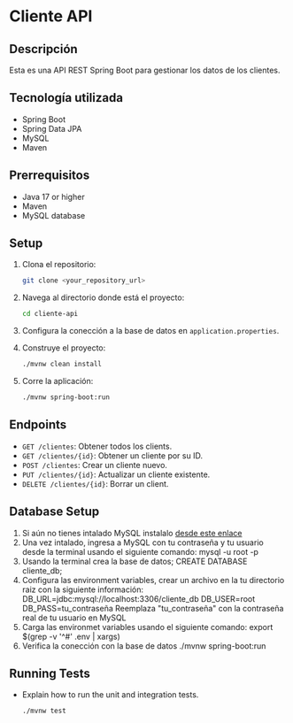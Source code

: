 # Cliente API

## Descripción

Esta es una API REST Spring Boot para gestionar los datos de los clientes.

## Tecnología utilizada

* Spring Boot
* Spring Data JPA
* MySQL
* Maven

## Prerrequisitos

* Java 17 or higher
* Maven
* MySQL database

## Setup

1.  Clona el repositorio:

    ```bash
    git clone <your_repository_url>
    ```

2.  Navega al directorio donde está el proyecto:

    ```bash
    cd cliente-api
    ```

3.  Configura la conección a la base de datos en `application.properties`.

4.  Construye el proyecto:

    ```bash
    ./mvnw clean install
    ```

5.  Corre la aplicación:

    ```bash
    ./mvnw spring-boot:run
    ```

## Endpoints

* `GET /clientes`: Obtener todos los clients.
* `GET /clientes/{id}`: Obtener un cliente por su ID.
* `POST /clientes`: Crear un cliente nuevo.
* `PUT /clientes/{id}`: Actualizar un cliente existente.
* `DELETE /clientes/{id}`: Borrar un client.

## Database Setup

1. Si aún no tienes intalado MySQL instalalo [desde este enlace](https://dev.mysql.com/downloads/)
2. Una vez intalado, ingresa a MySQL con tu contraseña y tu usuario desde la terminal usando el siguiente comando:
    mysql -u root -p
3. Usando la terminal crea la base de datos;
    CREATE DATABASE cliente_db;
3. Configura las environment variables, crear un archivo en la tu directorio raiz con la siguiente información:
    DB_URL=jdbc:mysql://localhost:3306/cliente_db
    DB_USER=root
    DB_PASS=tu_contraseña
Reemplaza "tu_contraseña" con la contraseña real de tu usuario en MySQL
4. Carga las environmet variables usando el siguiente comando:
    export $(grep -v '^#' .env | xargs)
5. Verifica la conección con la base de datos
    ./mvnw spring-boot:run

## Running Tests

* Explain how to run the unit and integration tests.

    ```bash
    ./mvnw test
    ```